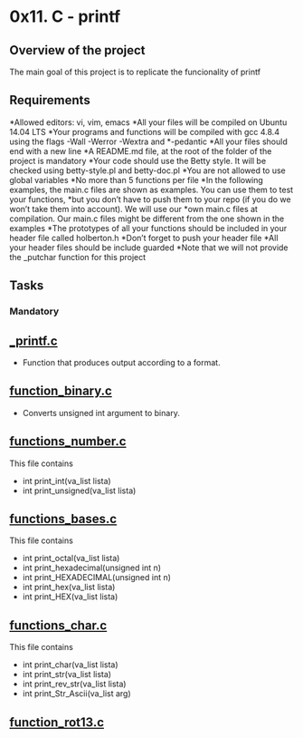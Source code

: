 # 0x11. C - printf

## Overview of the project
The main goal of this project is to replicate the funcionality of printf

## Requirements

*Allowed editors: vi, vim, emacs
*All your files will be compiled on Ubuntu 14.04 LTS
*Your programs and functions will be compiled with gcc 4.8.4 using the flags -Wall -Werror -Wextra and *-pedantic
*All your files should end with a new line
*A README.md file, at the root of the folder of the project is mandatory
*Your code should use the Betty style. It will be checked using betty-style.pl and betty-doc.pl
*You are not allowed to use global variables
*No more than 5 functions per file
*In the following examples, the main.c files are shown as examples. You can use them to test your functions, *but you don’t have to push them to your repo (if you do we won’t take them into account). We will use our *own main.c files at compilation. Our main.c files might be different from the one shown in the examples
*The prototypes of all your functions should be included in your header file called holberton.h
*Don’t forget to push your header file
*All your header files should be include guarded
*Note that we will not provide the _putchar function for this project

## Tasks
### Mandatory
## [_printf.c](_printf.c)
* Function that produces output according to a format.
## [function_binary.c](function_binary.c)
* Converts unsigned int argument to binary.
## [functions_number.c](functions_number.c)
This file contains
* int print_int(va_list lista)
* int print_unsigned(va_list lista)
## [functions_bases.c](functions_bases.c)
This file contains
* int print_octal(va_list lista)
* int	print_hexadecimal(unsigned int n)
* int	print_HEXADECIMAL(unsigned int n)
* int print_hex(va_list lista)
* int print_HEX(va_list lista)
## [functions_char.c](functions_char.c)
This file contains
* int print_char(va_list lista)
* int print_str(va_list lista)
* int print_rev_str(va_list lista)
* int print_Str_Ascii(va_list arg)
## [function_rot13.c](function_rot13.c)